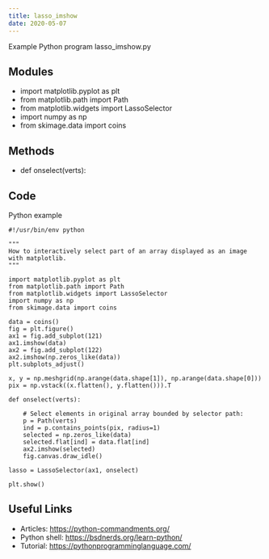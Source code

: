 ```yaml
---
title: lasso_imshow
date: 2020-05-07
---
```

Example Python program lasso_imshow.py

## Modules

* import matplotlib.pyplot as plt
* from matplotlib.path import Path
* from matplotlib.widgets import LassoSelector
* import numpy as np
* from skimage.data import coins

## Methods

* def onselect(verts):

## Code

Python example

    #!/usr/bin/env python
    
    """
    How to interactively select part of an array displayed as an image with matplotlib.
    """
    
    import matplotlib.pyplot as plt
    from matplotlib.path import Path
    from matplotlib.widgets import LassoSelector
    import numpy as np
    from skimage.data import coins
    
    data = coins()
    fig = plt.figure()
    ax1 = fig.add_subplot(121)
    ax1.imshow(data)
    ax2 = fig.add_subplot(122)
    ax2.imshow(np.zeros_like(data))
    plt.subplots_adjust()
    
    x, y = np.meshgrid(np.arange(data.shape[1]), np.arange(data.shape[0]))
    pix = np.vstack((x.flatten(), y.flatten())).T
    
    def onselect(verts):
    
        # Select elements in original array bounded by selector path:
        p = Path(verts)
        ind = p.contains_points(pix, radius=1)
        selected = np.zeros_like(data)
        selected.flat[ind] = data.flat[ind]
        ax2.imshow(selected)
        fig.canvas.draw_idle()
        
    lasso = LassoSelector(ax1, onselect)
    
    plt.show()

## Useful Links

- Articles: https://python-commandments.org/
- Python shell: https://bsdnerds.org/learn-python/
- Tutorial: https://pythonprogramminglanguage.com/
